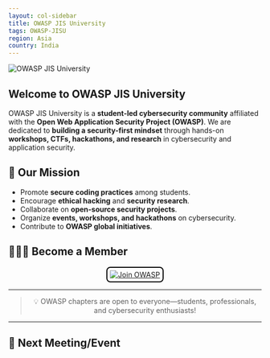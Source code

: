 ```yaml
---
layout: col-sidebar
title: OWASP JIS University
tags: OWASP-JISU
region: Asia
country: India
---
```


![OWASP JIS University](https://raw.githubusercontent.com/OWASP/www-chapter-jis-university-student-chapter/main/assets/images/OWASP%20JISU.jpg)

## Welcome to OWASP JIS University  

OWASP JIS University is a **student-led cybersecurity community** affiliated with the **Open Web Application Security Project (OWASP)**. We are dedicated to **building a security-first mindset** through hands-on **workshops, CTFs, hackathons, and research** in cybersecurity and application security.  

## **🥷 Our Mission**  
- Promote **secure coding practices** among students.  
- Encourage **ethical hacking** and **security research**.  
- Collaborate on **open-source security projects**.  
- Organize **events, workshops, and hackathons** on cybersecurity.  
- Contribute to **OWASP global initiatives**.

## 🧑🏻‍💻 Become a Member  
<p align="center">
  <a href="https://owasp.org/membership/" target="_blank">
    <img src="https://img.shields.io/badge/Join_OWASP_JIS_University-blue?style=for-the-badge&logo=owasp&logoColor=black&border_color=black" alt="Join OWASP" style="border: 2px solid black; padding: 5px; border-radius: 8px;">
  </a>
</p>

---

> <p align="center">💡 OWASP chapters are open to everyone—students, professionals, and cybersecurity enthusiasts!  

---

## **📅 Next Meeting/Event**  
